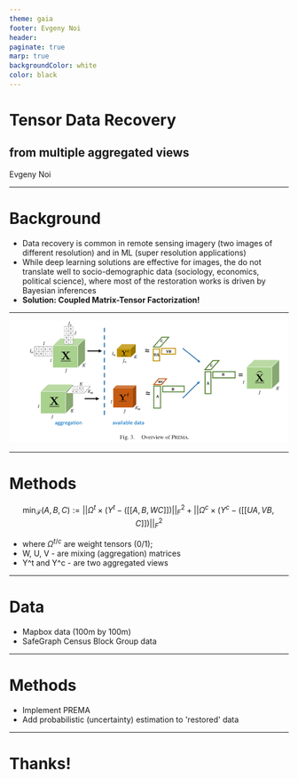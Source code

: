 ```yaml
---
theme: gaia
footer: Evgeny Noi
header: 
paginate: true
marp: true
backgroundColor: white
color: black 
---
```


<!-- _class: lead -->

# Tensor Data Recovery <!-- fit -->
## from multiple aggregated views 

Evgeny Noi

---
# Background 

- Data recovery is common in remote sensing imagery (two images of different resolution) and in ML (super resolution applications) 
- While deep learning solutions are effective for images, the do not translate well to socio-demographic data (sociology, economics, political science), where most of the restoration works is driven by Bayesian inferences
- **Solution: Coupled Matrix-Tensor Factorization!**

---
![bg 95%](prema.PNG)

---
# Methods

$$
\min_{\mathcal{F}}(A,B,C):=||\Omega^t \times (Y^t - ([[A,B,WC]])||_{F}^{2} + ||\Omega^c \times (Y^c - ([[UA,VB,C]])||_{F}^{2}
$$

* where $\Omega^{t/c}$ are weight tensors (0/1);  
* W, U, V - are mixing (aggregation) matrices
* Y^t and Y^c - are two aggregated views

---
# Data 

- Mapbox data (100m by 100m) 
- SafeGraph Census Block Group data 

---
# Methods 

* Implement PREMA
* Add probabilistic (uncertainty) estimation to 'restored' data

--- 
# Thanks! <!-- fit -->